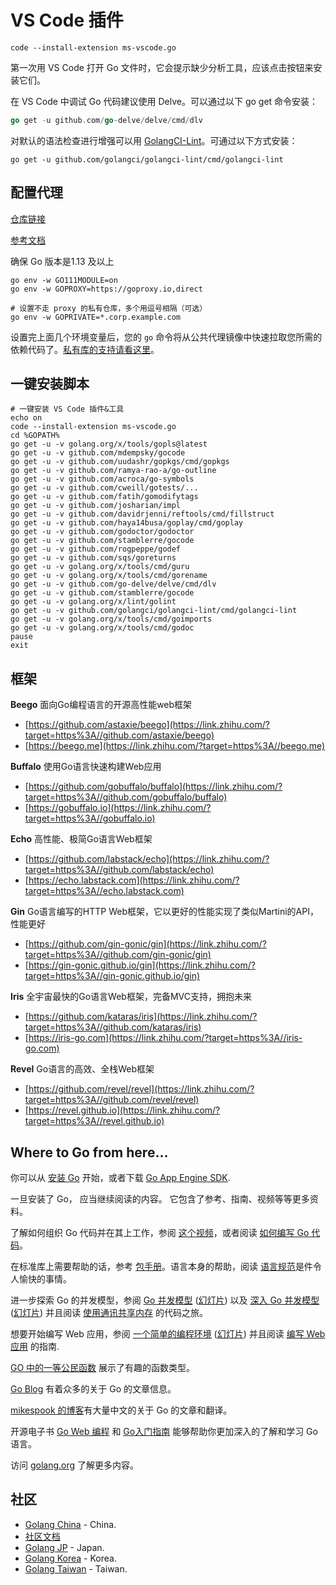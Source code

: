 # VS Code 插件

```shell
code --install-extension ms-vscode.go
```

第一次用 VS Code 打开 Go 文件时，它会提示缺少分析工具，应该点击按钮来安装它们。



在 VS Code 中调试 Go 代码建议使用 Delve。可以通过以下 go get 命令安装：

```go
go get -u github.com/go-delve/delve/cmd/dlv
```



对默认的语法检查进行增强可以用 [GolangCI-Lint](https://github.com/golangci/golangci-lint)。可通过以下方式安装：

```shell
go get -u github.com/golangci/golangci-lint/cmd/golangci-lint
```

## 配置代理

[仓库链接](https://github.com/goproxyio/goproxy)

[参考文档](https://goproxy.io/zh/)

确保 Go 版本是1.13 及以上

```shell
go env -w GO111MODULE=on
go env -w GOPROXY=https://goproxy.io,direct

# 设置不走 proxy 的私有仓库，多个用逗号相隔（可选）
go env -w GOPRIVATE=*.corp.example.com
```

设置完上面几个环境变量后，您的 `go` 命令将从公共代理镜像中快速拉取您所需的依赖代码了。[私有库的支持请看这里](https://goproxy.io/zh/docs/goproxyio-private.html)。

## 一键安装脚本

```shell
# 一键安装 VS Code 插件&工具
echo on
code --install-extension ms-vscode.go
cd %GOPATH%
go get -u -v golang.org/x/tools/gopls@latest
go get -u -v github.com/mdempsky/gocode
go get -u -v github.com/uudashr/gopkgs/cmd/gopkgs
go get -u -v github.com/ramya-rao-a/go-outline
go get -u -v github.com/acroca/go-symbols
go get -u -v github.com/cweill/gotests/...
go get -u -v github.com/fatih/gomodifytags
go get -u -v github.com/josharian/impl
go get -u -v github.com/davidrjenni/reftools/cmd/fillstruct
go get -u -v github.com/haya14busa/goplay/cmd/goplay
go get -u -v github.com/godoctor/godoctor
go get -u -v github.com/stamblerre/gocode
go get -u -v github.com/rogpeppe/godef
go get -u -v github.com/sqs/goreturns
go get -u -v golang.org/x/tools/cmd/guru
go get -u -v golang.org/x/tools/cmd/gorename
go get -u -v github.com/go-delve/delve/cmd/dlv
go get -u -v github.com/stamblerre/gocode
go get -u -v golang.org/x/lint/golint
go get -u -v github.com/golangci/golangci-lint/cmd/golangci-lint
go get -u -v golang.org/x/tools/cmd/goimports
go get -u -v golang.org/x/tools/cmd/godoc
pause
exit
```

## 框架

**Beego** 面向Go编程语言的开源高性能web框架

- [https://github.com/astaxie/beego](https://link.zhihu.com/?target=https%3A//github.com/astaxie/beego)
- [https://beego.me](https://link.zhihu.com/?target=https%3A//beego.me)

**Buffalo** 使用Go语言快速构建Web应用

- [https://github.com/gobuffalo/buffalo](https://link.zhihu.com/?target=https%3A//github.com/gobuffalo/buffalo)
- [https://gobuffalo.io](https://link.zhihu.com/?target=https%3A//gobuffalo.io)

**Echo** 高性能、极简Go语言Web框架

- [https://github.com/labstack/echo](https://link.zhihu.com/?target=https%3A//github.com/labstack/echo)
- [https://echo.labstack.com](https://link.zhihu.com/?target=https%3A//echo.labstack.com)

**Gin** Go语言编写的HTTP Web框架，它以更好的性能实现了类似Martini的API，性能更好

- [https://github.com/gin-gonic/gin](https://link.zhihu.com/?target=https%3A//github.com/gin-gonic/gin)
- [https://gin-gonic.github.io/gin](https://link.zhihu.com/?target=https%3A//gin-gonic.github.io/gin)

**Iris** 全宇宙最快的Go语言Web框架，完备MVC支持，拥抱未来

- [https://github.com/kataras/iris](https://link.zhihu.com/?target=https%3A//github.com/kataras/iris)
- [https://iris-go.com](https://link.zhihu.com/?target=https%3A//iris-go.com)

**Revel** Go语言的高效、全栈Web框架

- [https://github.com/revel/revel](https://link.zhihu.com/?target=https%3A//github.com/revel/revel)
- [https://revel.github.io](https://link.zhihu.com/?target=https%3A//revel.github.io)

## Where to Go from here...

你可以从 [安装 Go](http://golang.org/doc/install/) 开始，或者下载 [Go App Engine SDK](http://code.google.com/appengine/downloads.html#Google_App_Engine_SDK_for_Go).

一旦安装了 Go， 应当继续阅读的内容。 它包含了参考、指南、视频等等更多资料。

了解如何组织 Go 代码并在其上工作，参阅 [这个视频](http://www.youtube.com/watch?v=XCsL89YtqCs)，或者阅读 [如何编写 Go 代码](http://golang.org/doc/code.html)。

在标准库上需要帮助的话，参考 [包手册](http://golang.org/pkg/)。语言本身的帮助，阅读 [语言规范](http://golang.org/ref/spec)是件令人愉快的事情。

进一步探索 Go 的并发模型，参阅 [Go 并发模型](http://www.youtube.com/watch?v=f6kdp27TYZs) ([幻灯片](http://talks.golang.org/2012/concurrency.slide)) 以及 [深入 Go 并发模型](https://www.youtube.com/watch?v=QDDwwePbDtw) ([幻灯片](http://talks.golang.org/2013/advconc.slide)) 并且阅读 [使用通讯共享内存](http://golang.org/doc/codewalk/sharemem/) 的代码之旅。

想要开始编写 Web 应用，参阅 [一个简单的编程环境](http://vimeo.com/53221558) ([幻灯片](http://talks.golang.org/2012/simple.slide)) 并且阅读 [编写 Web 应用](http://golang.org/doc/articles/wiki/) 的指南.

[GO 中的一等公民函数](http://golang.org/doc/codewalk/functions/) 展示了有趣的函数类型。

[Go Blog](http://blog.golang.org/) 有着众多的关于 Go 的文章信息。

[mikespook 的博客](http://www.mikespook.com/tag/golang/)有大量中文的关于 Go 的文章和翻译。

开源电子书 [Go Web 编程](https://github.com/astaxie/build-web-application-with-golang) 和 [Go入门指南](https://github.com/Unknwon/the-way-to-go_ZH_CN) 能够帮助你更加深入的了解和学习 Go 语言。

访问 [golang.org](http://golang.org/) 了解更多内容。

## 社区

- [Golang China](http://groups.google.com/group/golang-china) - China.
- [社区文档](https://learnku.com/go/docs)
- [Golang JP](https://plus.google.com/communities/107075098212007233819) - Japan.
- [Golang Korea](https://www.facebook.com/groups/golangko/about/) - Korea.
- [Golang Taiwan](http://golang.tw/) - Taiwan.



